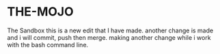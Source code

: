# THE-MOJO
The Sandbox
this is a new edit that I have made.
another change is made and i will commit, push then merge.
making another change while i work with the bash command line.
